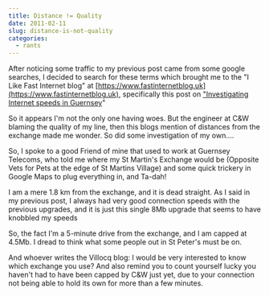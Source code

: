 ```yaml
---
title: Distance != Quality
date: 2011-02-11
slug: distance-is-not-quality
categories:
  - rants
---
```


After noticing some traffic to my previous post came from some google searches, I decided to search for these terms which brought me to the "I Like Fast Internet blog" at [https://www.fastinternetblog.uk](https://www.fastinternetblog.uk), specifically this post on ["Investigating Internet speeds in Guernsey](https://www.fastinternetblog.uk/?p=81)"

So it appears I'm not the only one having woes. But the engineer at C&W blaming the quality of my line, then this blogs mention of distances from the exchange made me wonder. So did some investigation of my own....

So, I spoke to a good Friend of mine that used to work at Guernsey Telecoms, who told me where my St Martin's Exchange would be (Opposite Vets for Pets at the edge of St Martins Village) and some quick trickery in Google Maps to plug everything in, and Ta-dah!

I am a mere 1.8 km from the exchange, and it is dead straight. As I said in my previous post, I always had very good connection speeds with the previous upgrades, and it is just this single 8Mb upgrade that seems to have knobbled my speeds

So, the fact I'm a 5-minute drive from the exchange, and I am capped at 4.5Mb. I dread to think what some people out in St Peter's must be on.

And whoever writes the Villocq blog: I would be very interested to know which exchange you use? And also remind you to count yourself lucky you haven't had to have been capped by C&W just yet, due to your connection not being able to hold its own for more than a few minutes.
